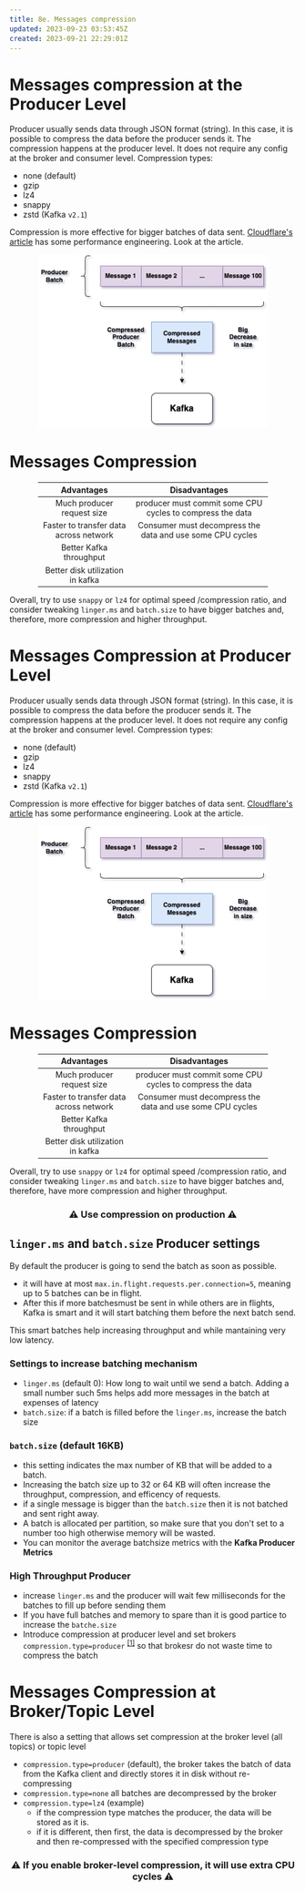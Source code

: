 ```yaml
---
title: 8e. Messages compression
updated: 2023-09-23 03:53:45Z
created: 2023-09-21 22:29:01Z
---
```


# Messages compression at the Producer Level

Producer usually sends data through JSON format (string). In this case, it is possible to compress the data before the producer sends it. The compression happens at the producer level.
It does not require any config at the broker and consumer level.
Compression types:

-   none (default)
-   gzip
-   lz4
-   snappy
-   zstd (Kafka `v2.1`)

Compression is more effective for bigger batches of data sent.
[Cloudflare's article](https://blog.cloudflare.com/squeezing-the-firehose/) has some performance engineering. Look at the article.

<center style="padding: 0 10%">

![55b9546250d3fb4456d95809c27dc69c.png](./_resources/55b9546250d3fb4456d95809c27dc69c.png)

</center>

# Messages Compression

<center style="padding: 0 10%">

|               Advantages               |                       Disadvantages                       |
| :------------------------------------: | :-------------------------------------------------------: |
|       Much producer request size       | producer must commit some CPU cycles to compress the data |
| Faster to transfer data across network | Consumer must decompress the data and use some CPU cycles |
|        Better Kafka throughput         |
|    Better disk utilization in kafka    |

</center>

Overall, try to use `snappy` or `lz4` for optimal speed /compression ratio, and consider tweaking `linger.ms` and `batch.size` to have bigger batches and, therefore, more compression and higher throughput.

# Messages Compression at Producer Level

Producer usually sends data through JSON format (string). In this case, it is possible to compress the data before the producer sends it. The compression happens at the producer level.
It does not require any config at the broker and consumer level.
Compression types:

-   none (default)
-   gzip
-   lz4
-   snappy
-   zstd (Kafka `v2.1`)

Compression is more effective for bigger batches of data sent.
[Cloudflare's article](https://blog.cloudflare.com/squeezing-the-firehose/) has some performance engineering. Look at the article.

<center style="padding: 0 10%">

![55b9546250d3fb4456d95809c27dc69c.png](./_resources/55b9546250d3fb4456d95809c27dc69c.png)

</center>

# Messages Compression

<center style="padding: 0 10%">

|               Advantages               |                       Disadvantages                       |
| :------------------------------------: | :-------------------------------------------------------: |
|       Much producer request size       | producer must commit some CPU cycles to compress the data |
| Faster to transfer data across network | Consumer must decompress the data and use some CPU cycles |
|        Better Kafka throughput         |
|    Better disk utilization in kafka    |

</center>

Overall, try to use `snappy` or `lz4` for optimal speed /compression ratio, and consider tweaking `linger.ms` and `batch.size` to have bigger batches and, therefore, have more compression and higher throughput.

<center>

### ⚠️ Use compression on production ⚠️

</center>

## `linger.ms` and `batch.size` Producer settings

By default the producer is going to send the batch as soon as possible.

-   it will have at most `max.in.flight.requests.per.connection=5`, meaning up to 5 batches can be in flight.
-   After this if more batchesmust be sent in while others are in flights, Kafka is smart and it will start batching them before the next batch send.

This smart batches help increasing throughput and while mantaining very low latency.

### Settings to increase batching mechanism

-   `linger.ms` (default 0): How long to wait until we send a batch. Adding a small number such 5ms helps add more messages in the batch at expenses of latency
-   `batch.size`: if a batch is filled before the `linger.ms`, increase the batch size

### `batch.size` (default 16KB)

-   this setting indicates the max number of KB that will be added to a batch.
-   Increasing the batch size up to 32 or 64 KB will often increase the throughput, compression, and efficency of requests.
-   if a single message is bigger than the `batch.size` then it is not batched and sent right away.
-   A batch is allocated per partition, so make sure that you don't set to a number too high otherwise memory will be wasted.
-   You can monitor the average batchsize metrics with the **Kafka Producer Metrics**

### High Throughput Producer

-   increase `linger.ms` and the producer will wait few milliseconds for the batches to fill up before sending them
-   If you have full batches and memory to spare than it is good partice to increase the `batche.size`
-   Introduce compression at producer level and set brokers `compression.type=producer` <sup>[[1]](#1)</sup> so that brokesr do not waste time to compress the batch

# Messages Compression at Broker/Topic Level

<a name="1"></a>

There is also a setting that allows set compression at the broker level (all topics) or topic level

-   `compression.type=producer` (default), the broker takes the batch of data from the Kafka client and directly stores it in disk without re-compressing
-   `compression.type=none` all batches are decompressed by the broker
-   `compression.type=lz4` (example)
    -   if the compression type matches the producer, the data will be stored as it is.
    -   if it is different, then first, the data is decompressed by the broker and then re-compressed with the specified compression type

<center>

### ⚠️ If you enable broker-level compression, it will use extra CPU cycles ⚠️

</center>
